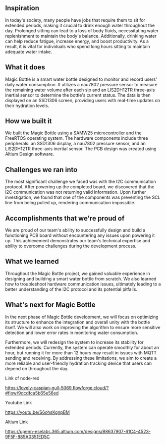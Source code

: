 
## Inspiration
In today's society, many people have jobs that require them to sit for extended periods, making it crucial to drink enough water throughout the day. Prolonged sitting can lead to a loss of body fluids, necessitating water replenishment to maintain the body's balance. Additionally, drinking water can help reduce fatigue, increase energy, and boost productivity. As a result, it is vital for individuals who spend long hours sitting to maintain adequate water intake.

## What it does
Magic Bottle is a smart water bottle designed to monitor and record users' daily water consumption. It utilizes a nau7802 pressure sensor to measure the remaining water volume after each sip and an LIS2DH12TR three-axis inertial sensor to determine the bottle's current status. The data is then displayed on an SSD1306 screen, providing users with real-time updates on their hydration levels.

## How we built it
We built the Magic Bottle using a SAMW25 microcontroller and the FreeRTOS operating system. The hardware components include three peripherals: an SSD1306 display, a nau7802 pressure sensor, and an LIS2DH12TR three-axis inertial sensor. The PCB design was created using Altium Design software.

## Challenges we ran into
The most significant challenge we faced was with the I2C communication protocol. After powering up the completed board, we discovered that the I2C communication was not returning valid information. Upon further investigation, we found that one of the components was preventing the SCL line from being pulled up, rendering communication impossible.

## Accomplishments that we're proud of
We are proud of our team's ability to successfully design and build a functioning PCB board without encountering any issues upon powering it up. This achievement demonstrates our team's technical expertise and ability to overcome challenges during the development process.

## What we learned
Throughout the Magic Bottle project, we gained valuable experience in designing and building a smart water bottle from scratch. We also learned how to troubleshoot hardware communication issues, ultimately leading to a better understanding of the I2C protocol and its potential pitfalls.

## What's next for Magic Bottle
In the next phase of Magic Bottle development, we will focus on optimizing its structure to enhance the integration and overall unity with the bottle itself. We will also work on improving the algorithm to ensure more sensitive detection and lower error rates in monitoring water consumption.

Furthermore, we will redesign the system to increase its stability for extended periods. Currently, the system can operate smoothly for about an hour, but running it for more than 12 hours may result in issues with MQTT sending and receiving. By addressing these limitations, we aim to create a more reliable and user-friendly hydration tracking device that users can depend on throughout the day.



Link of node-red

https://lovely-caspian-gull-5069.flowforge.cloud/?#flow/9dcdfca5b65e56ed

Youtube Link

https://youtu.be/S6ohsKgnpBM

Altium Link

https://upenn-eselabs.365.altium.com/designs/B8637907-61C4-4523-9F5F-885A0351ED5C
